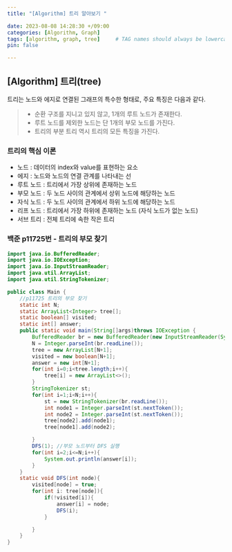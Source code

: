 ```yaml
---
title: "[Algorithm] 트리 알아보기 "

date: 2023-08-08 14:28:30 +/09:00
categories: [Algorithm, Graph]
tags: [algorithm, graph, tree]     # TAG names should always be lowercase
pin: false

---
```

## [Algorithm] 트리(tree)  
트리는 노드와 에지로 연결된 그래프의 특수한 형태로, 주요 특징은 다음과 같다.  
> * 순환 구조를 지니고 있지 않고, 1개의 루트 노드가 존재한다.
> * 루트 노드를 제외한 노드는 단 1개의 부모 노드를 가진다.
> * 트리의 부분 트리 역시 트리의 모든 특징을 가진다.  

### 트리의 핵심 이론
* 노드 : 데이터의 index와 value를 표현하는 요소  
* 에지 : 노드와 노드의 연결 관계를 나타내는 선  
* 루트 노드 : 트리에서 가장 상위에 존재하는 노드   
* 부모 노드 : 두 노드 사이의 관계에서 상위 노드에 해당하는 노드  
* 자식 노드 : 두 노드 사이의 관계에서 하위 노드에 해당하는 노드  
* 리프 노드 : 트리에서 가장 하위에 존재하는 노드 (자식 노드가 없는 노드)  
* 서브 트리 : 전체 트리에 속한 작은 트리  

### 백준 p11725번 - 트리의 부모 찾기  

```java
import java.io.BufferedReader;
import java.io.IOException;
import java.io.InputStreamReader;
import java.util.ArrayList;
import java.util.StringTokenizer;

public class Main {
    //p11725 트리의 부모 찾기
    static int N;
    static ArrayList<Integer> tree[];
    static boolean[] visited;
    static int[] answer;
    public static void main(String[]args)throws IOException {
        BufferedReader br = new BufferedReader(new InputStreamReader(System.in));
        N = Integer.parseInt(br.readLine());
        tree = new ArrayList[N+1];
        visited = new boolean[N+1];
        answer = new int[N+1];
        for(int i=0;i<tree.length;i++){
            tree[i] = new ArrayList<>();
        }
        StringTokenizer st;
        for(int i=1;i<N;i++){
            st = new StringTokenizer(br.readLine());
            int node1 = Integer.parseInt(st.nextToken());
            int node2 = Integer.parseInt(st.nextToken());
            tree[node2].add(node1);
            tree[node1].add(node2);

        }
        DFS(1); //부모 노드부터 DFS 실행
        for(int i=2;i<=N;i++){
            System.out.println(answer[i]);
        }
    }
    static void DFS(int node){
        visited[node] = true;
        for(int i: tree[node]){
            if(!visited[i]){
                answer[i] = node;
                DFS(i);
            }

        }
    }
}


```